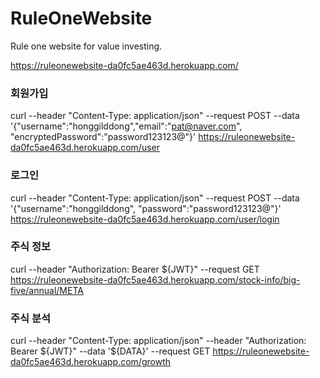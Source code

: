 # RuleOneWebsite
Rule one website for value investing.

https://ruleonewebsite-da0fc5ae463d.herokuapp.com/

### 회원가입
curl --header "Content-Type: application/json" --request POST --data '{"username":"honggilddong","email":"pat@naver.com", "encryptedPassword":"password123123@"}' https://ruleonewebsite-da0fc5ae463d.herokuapp.com/user

### 로그인
curl --header "Content-Type: application/json" --request POST --data '{"username":"honggilddong", "password":"password123123@"}' https://ruleonewebsite-da0fc5ae463d.herokuapp.com/user/login

### 주식 정보
curl --header "Authorization: Bearer ${JWT}" --request GET https://ruleonewebsite-da0fc5ae463d.herokuapp.com/stock-info/big-five/annual/META

### 주식 분석
curl --header "Content-Type: application/json" --header "Authorization: Bearer ${JWT}" --data '${DATA}' --request GET https://ruleonewebsite-da0fc5ae463d.herokuapp.com/growth
